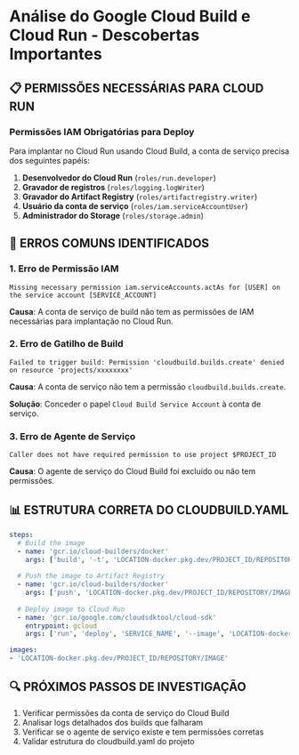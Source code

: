 # Análise do Google Cloud Build e Cloud Run - Descobertas Importantes

## 📋 PERMISSÕES NECESSÁRIAS PARA CLOUD RUN

### Permissões IAM Obrigatórias para Deploy
Para implantar no Cloud Run usando Cloud Build, a conta de serviço precisa dos seguintes papéis:

1. **Desenvolvedor do Cloud Run** (`roles/run.developer`)
2. **Gravador de registros** (`roles/logging.logWriter`) 
3. **Gravador do Artifact Registry** (`roles/artifactregistry.writer`)
4. **Usuário da conta de serviço** (`roles/iam.serviceAccountUser`)
5. **Administrador do Storage** (`roles/storage.admin`)

## 🚨 ERROS COMUNS IDENTIFICADOS

### 1. Erro de Permissão IAM
```
Missing necessary permission iam.serviceAccounts.actAs for [USER] on the service account [SERVICE_ACCOUNT]
```

**Causa**: A conta de serviço de build não tem as permissões de IAM necessárias para implantação no Cloud Run.

### 2. Erro de Gatilho de Build
```
Failed to trigger build: Permission 'cloudbuild.builds.create' denied on resource 'projects/xxxxxxxx'
```

**Causa**: A conta de serviço não tem a permissão `cloudbuild.builds.create`.

**Solução**: Conceder o papel `Cloud Build Service Account` à conta de serviço.

### 3. Erro de Agente de Serviço
```
Caller does not have required permission to use project $PROJECT_ID
```

**Causa**: O agente de serviço do Cloud Build foi excluído ou não tem permissões.

## 📊 ESTRUTURA CORRETA DO CLOUDBUILD.YAML

```yaml
steps:
  # Build the image
  - name: 'gcr.io/cloud-builders/docker'
    args: ['build', '-t', 'LOCATION-docker.pkg.dev/PROJECT_ID/REPOSITORY/IMAGE', '.']
  
  # Push the image to Artifact Registry
  - name: 'gcr.io/cloud-builders/docker'
    args: ['push', 'LOCATION-docker.pkg.dev/PROJECT_ID/REPOSITORY/IMAGE']
  
  # Deploy image to Cloud Run
  - name: 'gcr.io/google.com/cloudsdktool/cloud-sdk'
    entrypoint: gcloud
    args: ['run', 'deploy', 'SERVICE_NAME', '--image', 'LOCATION-docker.pkg.dev/PROJECT_ID/REPOSITORY/IMAGE', '--region', 'SERVICE_REGION']

images:
- 'LOCATION-docker.pkg.dev/PROJECT_ID/REPOSITORY/IMAGE'
```

## 🔍 PRÓXIMOS PASSOS DE INVESTIGAÇÃO

1. Verificar permissões da conta de serviço do Cloud Build
2. Analisar logs detalhados dos builds que falharam
3. Verificar se o agente de serviço existe e tem permissões corretas
4. Validar estrutura do cloudbuild.yaml do projeto

